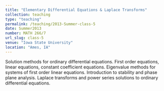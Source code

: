 ```yaml
---
title: "Elementary Differential Equations & Laplace Transforms"
collection: teaching
type: "teaching"
permalink: /teaching/2013-Summer-class-5
date: Summer2013
number: MATH 266/7
url_slug: class-5
venue: "Iowa State University"
location: "Ames, IA"
---
```


Solution methods for ordinary differential equations. First order equations, linear equations, constant coefficient equations. Eigenvalue methods for systems of first order linear equations. Introduction to stability and phase plane analysis. Laplace transforms and power series solutions to ordinary differential equations.
